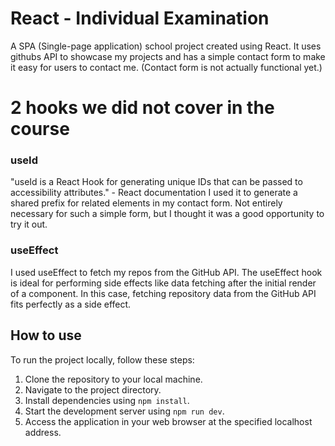 # React - Individual Examination

A SPA (Single-page application) school project created using React. It uses githubs API to showcase my projects and has a simple contact form to make it easy for users to contact me. (Contact form is not actually functional yet.)

# 2 hooks we did not cover in the course
### useId
"useId is a React Hook for generating unique IDs that can be passed to accessibility attributes." - React documentation
I used it to generate a shared prefix for related elements in my contact form.
Not entirely necessary for such a simple form, but I thought it was a good opportunity to try it out.

### useEffect
I used useEffect to fetch my repos from the GitHub API.
The useEffect hook is ideal for performing side effects like data fetching after the initial render of a component. 
In this case, fetching repository data from the GitHub API fits perfectly as a side effect.


## How to use

To run the project locally, follow these steps:

1. Clone the repository to your local machine.
2. Navigate to the project directory.
3. Install dependencies using `npm install`.
4. Start the development server using `npm run dev`.
5. Access the application in your web browser at the specified localhost address.
